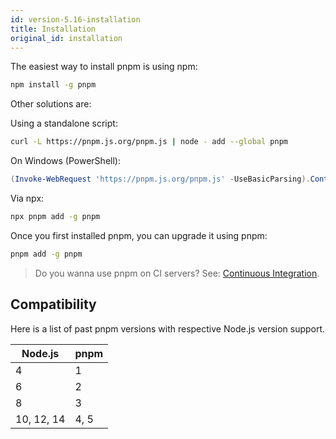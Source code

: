 ```yaml
---
id: version-5.16-installation
title: Installation
original_id: installation
---
```


The easiest way to install pnpm is using npm:

```sh
npm install -g pnpm
```

Other solutions are:

Using a standalone script:

```sh
curl -L https://pnpm.js.org/pnpm.js | node - add --global pnpm
```

On Windows (PowerShell):

```powershell
(Invoke-WebRequest 'https://pnpm.js.org/pnpm.js' -UseBasicParsing).Content | node - add --global pnpm
```

Via npx:

```sh
npx pnpm add -g pnpm
```

Once you first installed pnpm, you can upgrade it using pnpm:

```sh
pnpm add -g pnpm
```

> Do you wanna use pnpm on CI servers? See: [Continuous Integration](continuous-integration).

## Compatibility

Here is a list of past pnpm versions with respective Node.js version support.

| Node.js | pnpm |
| -- | -- |
| 4 | 1 |
| 6 | 2 |
| 8 | 3 |
| 10, 12, 14 | 4, 5 |
